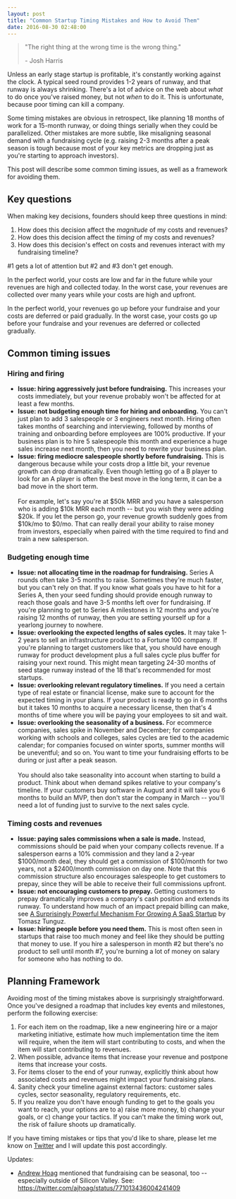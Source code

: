 ```yaml
---
layout: post
title: "Common Startup Timing Mistakes and How to Avoid Them"
date: 2016-08-30 02:48:00
---
```

> "The right thing at the wrong time is the wrong thing."
> 
> \- Josh Harris

Unless an early stage startup is profitable, it's constantly working against the clock. A typical seed round provides 1-2 years of runway, and that runway is always shrinking. There's a lot of advice on the web about _what_ to do once you've raised money, but not _when_ to do it. This is unfortunate, because poor timing can kill a company.

Some timing mistakes are obvious in retrospect, like planning 18 months of work for a 15-month runway, or doing things serially when they could be parallelized. Other mistakes are more subtle, like misaligning seasonal demand with a fundraising cycle (e.g. raising 2-3 months after a peak season is tough because most of your key metrics are dropping just as you're starting to approach investors).

This post will describe some common timing issues, as well as a framework for avoiding them.

## Key questions
When making key decisions, founders should keep three questions in mind:

1. How does this decision affect the _magnitude_ of my costs and revenues?
2. How does this decision affect the _timing_ of my costs and revenues?
3. How does this decision's effect on costs and revenues interact with my fundraising timeline?

\#1 gets a lot of attention but \#2 and \#3 don't get enough.

In the perfect world, your costs are low and far in the future while your revenues are high and collected today. In the worst case, your revenues are collected over many years while your costs are high and upfront.

In the perfect world, your revenues go up before your fundraise and your costs are deferred or paid gradually. In the worst case, your costs go up before your fundraise and your revenues are deferred or collected gradually.

## Common timing issues

### Hiring and firing
* **Issue: hiring aggressively just before fundraising.** This increases your costs immediately, but your revenue probably won't be affected for at least a few months.
* **Issue: not budgeting enough time for hiring and onboarding.** You can't just plan to add 3 salespeople or 3 engineers next month. Hiring often takes months of searching and interviewing, followed by months of training and onboarding before employees are 100% productive. If your business plan is to hire 5 salespeople this month and experience a huge sales increase next month, then you need to rewrite your business plan.
* **Issue: firing mediocre salespeople shortly before fundraising.** This is dangerous because while your costs drop a little bit, your revenue growth can drop dramatically. Even though letting go of a B player to look for an A player is often the best move in the long term, it can be a bad move in the short term.<br><br>For example, let's say you're at $50k MRR and you have a salesperson who is adding $10k MRR each month -- but you wish they were adding $20k. If you let the person go, your revenue growth suddenly goes from $10k/mo to $0/mo. That can really derail your ability to raise money from investors, especially when paired with the time required to find and train a new salesperson.

### Budgeting enough time
* **Issue: not allocating time in the roadmap for fundraising.** Series A rounds often take 3-5 months to raise. Sometimes they're much faster, but you can't rely on that. If you know what goals you have to hit for a Series A, then your seed funding should provide enough runway to reach those goals and have 3-5 months left over for fundraising. If you're planning to get to Series A milestones in 12 months and you're raising 12 months of runway, then you are setting yourself up for a yearlong journey to nowhere.
* **Issue: overlooking the expected lengths of sales cycles.** It may take 1-2 years to sell an infrastructure product to a Fortune 100 company. If you're planning to target customers like that, you should have enough runway for product development plus a full sales cycle plus buffer for raising your next round. This might mean targeting 24-30 months of seed stage runway instead of the 18 that's recommended for most startups. 
* **Issue: overlooking relevant regulatory timelines.** If you need a certain type of real estate or financial license, make sure to account for the expected timing in your plans. If your product is ready to go in 6 months but it takes 10 months to acquire a necessary license, then that's 4 months of time where you will be paying your employees to sit and wait. 
* **Issue: overlooking the seasonality of a business.** For ecommerce companies, sales spike in November and December; for companies working with schools and colleges, sales cycles are tied to the academic calendar; for companies focused on winter sports, summer months will be uneventful; and so on. You want to time your fundraising efforts to be during or just after a peak season.<br><br>You should also take seasonality into account when starting to build a product. Think about when demand spikes relative to your company's timeline. If your customers buy software in August and it will take you 6 months to build an MVP, then don't star the company in March -- you'll need a lot of funding just to survive to the next sales cycle.

### Timing costs and revenues
* **Issue: paying sales commissions when a sale is made.** Instead, commissions should be paid when your company collects revenue. If a salesperson earns a 10% commission and they land a 2-year $1000/month deal, they should get a commission of $100/month for two years, not a $2400/month commission on day one. Note that this commission structure also encourages salespeople to get customers to prepay, since they will be able to receive their full commissions upfront.
* **Issue: not encouraging customers to prepay.** Getting customers to prepay dramatically improves a company's cash position and extends its runway. To understand how much of an impact prepaid billing can make, see <a href="http://tomtunguz.com/cash-collections/" target="_blank">A Surprisingly Powerful Mechanism For Growing A SaaS Startup</a> by Tomasz Tunguz.
* **Issue: hiring people before you need them.** This is most often seen in startups that raise too much money and feel like they should be putting that money to use. If you hire a salesperson in month #2 but there's no product to sell until month #7, you're burning a lot of money on salary for someone who has nothing to do.

## Planning Framework

Avoiding most of the timing mistakes above is surprisingly straightforward. Once you've designed a roadmap that includes key events and milestones, perform the following exercise:

1. For each item on the roadmap, like a new engineering hire or a major marketing initiative, estimate how much implementation time the item will require, when the item will start contributing to costs, and when the item will start contributing to revenues.
2. When possible, advance items that increase your revenue and postpone items that increase your costs.
3. For items closer to the end of your runway, explicitly think about how associated costs and revenues might impact your fundraising plans.
4. Sanity check your timeline against external factors: customer sales cycles, sector seasonality, regulatory requirements, etc.
5. If you realize you don't have enough funding to get to the goals you want to reach, your options are to a) raise more money, b) change your goals, or c) change your tactics. If you can't make the timing work out, the risk of failure shoots up dramatically.

If you have timing mistakes or tips that you'd like to share, please let me know on <a href="https://twitter.com/lpolovets" target="_blank">Twitter</a> and I will update this post accordingly.

Updates:

* <a href="https://twitter.com/ajhoag" target="_blank">Andrew Hoag</a> mentioned that fundraising can be seasonal, too -- especially outside of Silicon Valley. See: <a href="https://twitter.com/ajhoag/status/771013436004241409" target="_blank">https://twitter.com/ajhoag/status/771013436004241409</a>